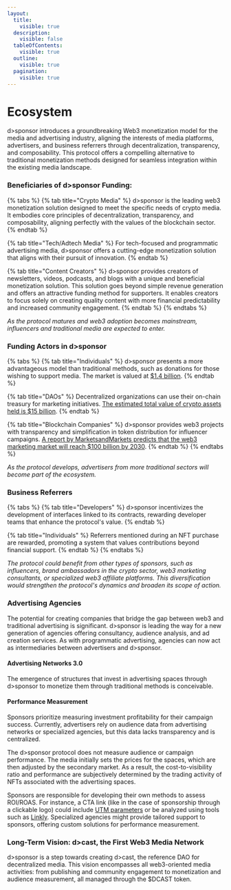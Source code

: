 ```yaml
---
layout:
  title:
    visible: true
  description:
    visible: false
  tableOfContents:
    visible: true
  outline:
    visible: true
  pagination:
    visible: true
---
```


# Ecosystem

d>sponsor introduces a groundbreaking Web3 monetization model for the media and advertising industry, aligning the interests of media platforms, advertisers, and business referrers through decentralization, transparency, and composability. This protocol offers a compelling alternative to traditional monetization methods designed for seamless integration within the existing media landscape.

### **Beneficiaries of d>sponsor Funding**:

{% tabs %}
{% tab title="Crypto Media" %}
d>sponsor is the leading web3 monetization solution designed to meet the specific needs of crypto media. It embodies core principles of decentralization, transparency, and composability, aligning perfectly with the values of the blockchain sector.
{% endtab %}

{% tab title="Tech/Adtech Media" %}
For tech-focused and programmatic advertising media, d>sponsor offers a cutting-edge monetization solution that aligns with their pursuit of innovation.
{% endtab %}

{% tab title="Content Creators" %}
d>sponsor provides creators of newsletters, videos, podcasts, and blogs with a unique and beneficial monetization solution. This solution goes beyond simple revenue generation and offers an attractive funding method for supporters. It enables creators to focus solely on creating quality content with more financial predictability and increased community engagement.
{% endtab %}
{% endtabs %}

_As the protocol matures and web3 adoption becomes mainstream, influencers and traditional media are expected to enter._

### Funding Actors in **d>sponsor**

{% tabs %}
{% tab title="Individuals" %}
d>sponsor presents a more advantageous model than traditional methods, such as donations for those wishing to support media. The market is valued at [ $1.4 billion](https://www.statista.com/statistics/1078273/global-crowdfunding-market-size/).
{% endtab %}

{% tab title="DAOs" %}
Decentralized organizations can use their on-chain treasury for marketing initiatives. [The estimated total value of crypto assets held is $15 billion](https://deepdao.io/organizations).
{% endtab %}

{% tab title="Blockchain Companies" %}
d>sponsor provides web3 projects with transparency and simplification in token distribution for influencer campaigns. [A report by MarketsandMarkets predicts that the web3 marketing market will reach $100 billion by 2030](https://coinbound.io/web3-marketing-stats/).&#x20;
{% endtab %}
{% endtabs %}

_As the protocol develops, advertisers from more traditional sectors will become part of the ecosystem._

### Business Referrers

{% tabs %}
{% tab title="Developers" %}
d>sponsor incentivizes the development of interfaces linked to its contracts, rewarding developer teams that enhance the protocol's value.
{% endtab %}

{% tab title="Individuals" %}
Referrers mentioned during an NFT purchase are rewarded, promoting a system that values contributions beyond financial support.
{% endtab %}
{% endtabs %}

_The protocol could benefit from other types of sponsors, such as influencers, brand ambassadors in the crypto sector, web3 marketing consultants, or specialized web3 affiliate platforms. This diversification would strengthen the protocol's dynamics and broaden its scope of action._

### Advertising Agencies

The potential for creating companies that bridge the gap between web3 and traditional advertising is significant. d>sponsor is leading the way for a new generation of agencies offering consultancy, audience analysis, and ad creation services. As with programmatic advertising, agencies can now act as intermediaries between advertisers and d>sponsor.

#### Advertising Networks 3.0

The emergence of structures that invest in advertising spaces through d>sponsor to monetize them through traditional methods is conceivable.

#### Performance Measurement

Sponsors prioritize measuring investment profitability for their campaign success. Currently, advertisers rely on audience data from advertising networks or specialized agencies, but this data lacks transparency and is centralized.

The d>sponsor protocol does not measure audience or campaign performance. The media initially sets the prices for the spaces, which are then adjusted by the secondary market. As a result, the cost-to-visibility ratio and performance are subjectively determined by the trading activity of NFTs associated with the advertising spaces.

Sponsors are responsible for developing their own methods to assess ROI/ROAS. For instance, a CTA link (like in the case of sponsorship through a clickable logo) could include [UTM parameters](https://en.wikipedia.org/wiki/UTM\_parameters) or be analyzed using tools such as [Linkly](https://linklyhq.com/). Specialized agencies might provide tailored support to sponsors, offering custom solutions for performance measurement.

### Long-Term Vision: d>cast, the First Web3 Media Network

d>sponsor is a step towards creating d>cast, the reference DAO for decentralized media. This vision encompasses all web3-oriented media activities: from publishing and community engagement to monetization and audience measurement, all managed through the $DCAST token.
